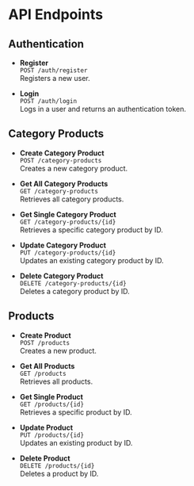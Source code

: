 # API Endpoints

## Authentication

- **Register**  
  `POST /auth/register`  
  Registers a new user.

- **Login**  
  `POST /auth/login`  
  Logs in a user and returns an authentication token.

## Category Products

- **Create Category Product**  
  `POST /category-products`  
  Creates a new category product.

- **Get All Category Products**  
  `GET /category-products`  
  Retrieves all category products.

- **Get Single Category Product**  
  `GET /category-products/{id}`  
  Retrieves a specific category product by ID.

- **Update Category Product**  
  `PUT /category-products/{id}`  
  Updates an existing category product by ID.

- **Delete Category Product**  
  `DELETE /category-products/{id}`  
  Deletes a category product by ID.

## Products

- **Create Product**  
  `POST /products`  
  Creates a new product.

- **Get All Products**  
  `GET /products`  
  Retrieves all products.

- **Get Single Product**  
  `GET /products/{id}`  
  Retrieves a specific product by ID.

- **Update Product**  
  `PUT /products/{id}`  
  Updates an existing product by ID.

- **Delete Product**  
  `DELETE /products/{id}`  
  Deletes a product by ID.
